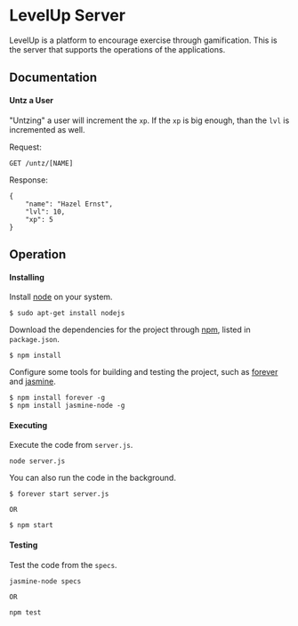 # LevelUp Server #

LevelUp is a platform to encourage exercise through gamification. This is the server that supports the operations of the applications.

## Documentation ##

#### Untz a User ####

"Untzing" a user will increment the ``xp``. If the ``xp`` is big enough, than the  ``lvl`` is incremented as well.

Request:

    GET /untz/[NAME]
 
Response:

    {
        "name": "Hazel Ernst",
        "lvl": 10,
        "xp": 5
    }

## Operation ##

#### Installing ####

Install [node](http://www.nodejs.org) on your system.

    $ sudo apt-get install nodejs

Download the dependencies for the project through [npm](https://www.npmjs.com), listed in ``package.json``.

    $ npm install

Configure some tools for building and testing the project, such as [forever](https://github.com/foreverjs/forever) and [jasmine](http://jasmine.github.io/).

    $ npm install forever -g
    $ npm install jasmine-node -g

#### Executing ####

Execute the code from ``server.js``.

    node server.js

You can also run the code in the background.

    $ forever start server.js
    
    OR
    
    $ npm start

#### Testing ####

Test the code from the ``specs``.

    jasmine-node specs
    
    OR
    
    npm test
